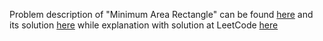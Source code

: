 Problem description of "Minimum Area Rectangle" can be found [here](https://leetcode.com/problems/minimum-area-rectangle/description/) and its solution [here](https://github.com/aurimas13/Solutions-To-Problems/blob/main/LeetCode/Python%20Solutions/Minimum%20Area%20Rectangle/minimum.py) while explanation with solution at LeetCode [here](https://leetcode.com/problems/minimum-area-rectangle/solutions/3196291/python-solution-well-explained/)
